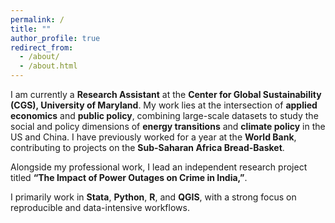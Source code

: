 ```yaml
---
permalink: /
title: ""
author_profile: true
redirect_from: 
  - /about/
  - /about.html
---
```


I am currently a **Research Assistant** at the **Center for Global Sustainability (CGS), University of Maryland**. My work lies at the intersection of **applied economics** and **public policy**, combining large-scale datasets to study the social and policy dimensions of **energy transitions** and **climate policy** in the US and China. I have previously worked for a year at the **World Bank**, contributing to projects on the **Sub-Saharan Africa Bread-Basket**. 

Alongside my professional work, I lead an independent research project titled **“The Impact of Power Outages on Crime in India,”**.

I primarily work in **Stata**, **Python**, **R**, and **QGIS**, with a strong focus on reproducible and data-intensive workflows.
 

